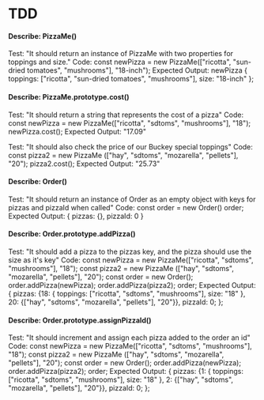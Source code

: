 # TDD

#### Describe: PizzaMe()

Test: "It should return an instance of PizzaMe with two properties for toppings and size."
Code: const newPizza = new PizzaMe(["ricotta", "sun-dried tomatoes", "mushrooms"], "18-inch");
Expected Output: newPizza { toppings: ["ricotta", "sun-dried tomatoes", "mushrooms"], size: "18-inch" };

#### Describe: PizzaMe.prototype.cost()

Test: "It should return a string that represents the cost of a pizza"
Code: 
const newPizza = new PizzaMe(["ricotta", "sdtoms", "mushrooms"], "18");
newPizza.cost();
Expected Output: "17.09"

Test: "It should also check the price of our Buckey special toppings"
Code:
const pizza2 = new PizzaMe (["hay", "sdtoms", "mozarella", "pellets"], "20");
pizza2.cost();
Expected Output: "25.73"

#### Describe: Order()

Test: "It should return an instance of Order as an empty object with keys for pizzas and pizzaId when called"
Code: 
const order = new Order()
order;
Expected Output: { pizzas: {}, pizzaId: 0 }

#### Describe: Order.prototype.addPizza()

Test: "It should add a pizza to the pizzas key, and the pizza should use the size as it's key"
Code: 
const newPizza = new PizzaMe(["ricotta", "sdtoms", "mushrooms"], "18");
const pizza2 = new PizzaMe (["hay", "sdtoms", "mozarella", "pellets"], "20");
const order = new Order();
order.addPizza(newPizza);
order.addPizza(pizza2);
order;
Expected Output: { pizzas: {18: { toppings: ["ricotta", "sdtoms", "mushrooms"], size: "18" }, 20: {["hay", "sdtoms", "mozarella", "pellets"], "20"}}, pizzaId: 0; };

#### Describe: Order.prototype.assignPizzaId()

Test: "It should increment and assign each pizza added to the order an id"
Code:
const newPizza = new PizzaMe(["ricotta", "sdtoms", "mushrooms"], "18");
const pizza2 = new PizzaMe (["hay", "sdtoms", "mozarella", "pellets"], "20");
const order = new Order();
order.addPizza(newPizza);
order.addPizza(pizza2);
order;
Expected Output: { pizzas: {1: { toppings: ["ricotta", "sdtoms", "mushrooms"], size: "18" }, 2: {["hay", "sdtoms", "mozarella", "pellets"], "20"}}, pizzaId: 0; };